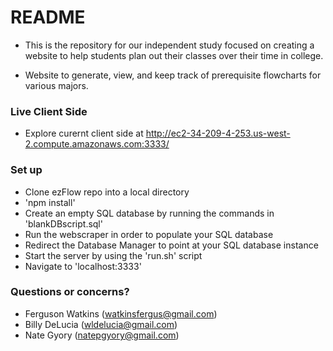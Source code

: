 # README #

* This is the repository for our independent study focused on creating a website to help students plan out their classes over their time in college.

* Website to generate, view, and keep track of prerequisite flowcharts for various majors. 

### Live Client Side ###

* Explore curernt client side at http://ec2-34-209-4-253.us-west-2.compute.amazonaws.com:3333/


### Set up ###

* Clone ezFlow repo into a local directory
* 'npm install'
* Create an empty SQL database by running the commands in 'blankDBscript.sql'
* Run the webscraper in order to populate your SQL database
* Redirect the Database Manager to point at your SQL database instance
* Start the server by using the 'run.sh' script
* Navigate to 'localhost:3333' 

### Questions or concerns? ###

* Ferguson Watkins (watkinsfergus@gmail.com)
* Billy DeLucia (wldelucia@gmail.com)
* Nate Gyory (natepgyory@gmail.com)